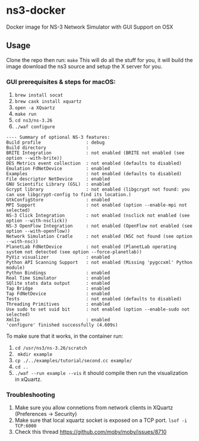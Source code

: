 # ns3-docker

Docker image for NS-3 Network Simulator with GUI Support on OSX

## Usage

Clone the repo then run:
```make```
This will do all the stuff for you, it will build the image download the ns3 source and setup the X server for you.

### GUI prerequisites & steps for macOS:

1. `brew install socat`
2. `brew cask install xquartz`
3. `open -a XQuartz`
4. `make run`
5. `cd ns3/ns-3.26`
6. `./waf configure`
  > 
  ```
  ---- Summary of optional NS-3 features:
  Build profile                 : debug
  Build directory               :
  BRITE Integration             : not enabled (BRITE not enabled (see option --with-brite))
  DES Metrics event collection  : not enabled (defaults to disabled)
  Emulation FdNetDevice         : enabled
  Examples                      : not enabled (defaults to disabled)
  File descriptor NetDevice     : enabled
  GNU Scientific Library (GSL)  : enabled
  Gcrypt library                : not enabled (libgcrypt not found: you can use libgcrypt-config to find its location.)
  GtkConfigStore                : enabled
  MPI Support                   : not enabled (option --enable-mpi not selected)
  NS-3 Click Integration        : not enabled (nsclick not enabled (see option --with-nsclick))
  NS-3 OpenFlow Integration     : not enabled (OpenFlow not enabled (see option --with-openflow))
  Network Simulation Cradle     : not enabled (NSC not found (see option --with-nsc))
  PlanetLab FdNetDevice         : not enabled (PlanetLab operating system not detected (see option --force-planetlab))
  PyViz visualizer              : enabled
  Python API Scanning Support   : not enabled (Missing 'pygccxml' Python module)
  Python Bindings               : enabled
  Real Time Simulator           : enabled
  SQlite stats data output      : enabled
  Tap Bridge                    : enabled
  Tap FdNetDevice               : enabled
  Tests                         : not enabled (defaults to disabled)
  Threading Primitives          : enabled
  Use sudo to set suid bit      : not enabled (option --enable-sudo not selected)
  XmlIo                         : enabled
  'configure' finished successfully (4.609s)
  ```

To make sure that it works, in the container run:
1. `cd /usr/ns3/ns-3.26/scratch`
2. ` mkdir example`
3. `cp ./../examples/tutorial/second.cc example/`
4. `cd ..`
5. `./waf --run example --vis`
  it should compile then run the visualization in xQuartz.
  
### Troubleshooting
1. Make sure you allow connetions from network clients in XQuartz (Preferences -> Security)
2. Make sure that local xquartz socket is exposed on a TCP port. `lsof -i TCP:6000`
3. Check this thread https://github.com/moby/moby/issues/8710
  
